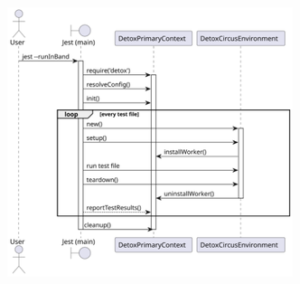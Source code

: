 <!-- markdownlint-configure-file { "first-line-h1": 0 } -->

![UML sequence diagram](../../img/uml/boot-jest-single-worker.svg)

